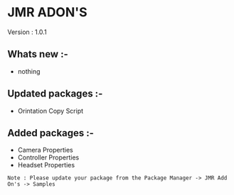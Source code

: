 # JMR ADON'S

Version : 1.0.1

## Whats new :-
* nothing

## Updated packages :-
* Orintation Copy Script

## Added packages :-
* Camera Properties
* Controller Properties
* Headset Properties

```
Note : Please update your package from the Package Manager -> JMR Add On's -> Samples
```

